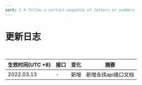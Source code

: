 ```yaml
---
sort: 1 # follow a certain sequence of letters or numbers
---
```

# 更新日志

&nbsp;

生效时间(UTC +8)| 接口|变化|摘要|
------------- | ------------- |  ------------- | ------------- |
2022.03.13|- |新增|新增永续api接口文档
